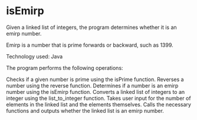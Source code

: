 # isEmirp
Given a linked list of integers, the program determines whether it is an emirp number. 

Emirp is a number that is prime forwards or backward, such as 1399.

Technology used: Java

The program performs the following operations:

Checks if a given number is prime using the isPrime function.
Reverses a number using the reverse function.
Determines if a number is an emirp number using the isEmirp function.
Converts a linked list of integers to an integer using the list_to_integer function.
Takes user input for the number of elements in the linked list and the elements themselves.
Calls the necessary functions and outputs whether the linked list is an emirp number.
